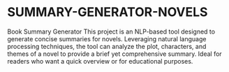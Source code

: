 # SUMMARY-GENERATOR-NOVELS
Book Summary Generator This project is an NLP-based tool designed to generate concise summaries for novels. Leveraging natural language processing techniques, the tool can analyze the plot, characters, and themes of a novel to provide a brief yet comprehensive summary. Ideal for readers who want a quick overview or for educational purposes.
